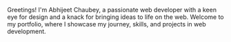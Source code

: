 
Greetings! I'm Abhijeet Chaubey, a passionate web developer with a keen eye for design and a knack for bringing ideas to life on the web. Welcome to my portfolio, where I showcase my journey, skills, and projects in web development.

